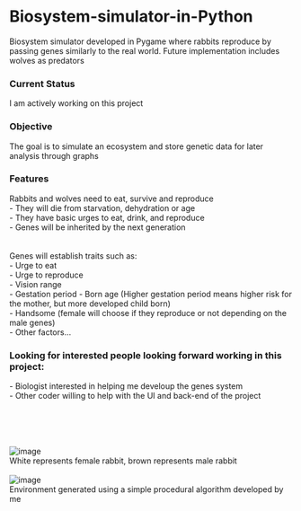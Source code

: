 # Biosystem-simulator-in-Python
Biosystem simulator developed in Pygame where rabbits reproduce by passing genes similarly to the real world. Future implementation includes wolves as predators

<h3>Current Status</h3>
I am actively working on this project

<h3>Objective</h3>
The goal is to simulate an ecosystem and store genetic data for later analysis through graphs

<h3>Features</h3>
Rabbits and wolves need to eat, survive and reproduce  <br>
  - They will die from starvation, dehydration or age  <br>
  - They have basic urges to eat, drink, and reproduce  <br>
  - Genes will be inherited by the next generation  <br>
<br><br>
Genes will establish traits such as:  <br>
        - Urge to eat  <br>
        - Urge to reproduce  <br>
        - Vision range  <br>
        - Gestation period - Born age (Higher gestation period means higher risk for the mother, but more developed child born)  <br>
        - Handsome (female will choose if they reproduce or not depending on the male genes)  <br>
        - Other factors...  <br>

<h3>Looking for interested people looking forward working in this project:</h3>
  - Biologist interested in helping me develoup the genes system  <br>
  - Other coder willing to help with the UI and back-end of the project

<br><br>
<br><br>
![image](https://github.com/user-attachments/assets/432d56e9-bbe2-47fa-99eb-d14a7b635482)<br>
  White represents female rabbit, brown represents male rabbit
<br><br>
![image](https://github.com/user-attachments/assets/2d8f86a7-42f9-4d75-9bec-9932068437e6)<br>
  Environment generated using a simple procedural algorithm developed by me
